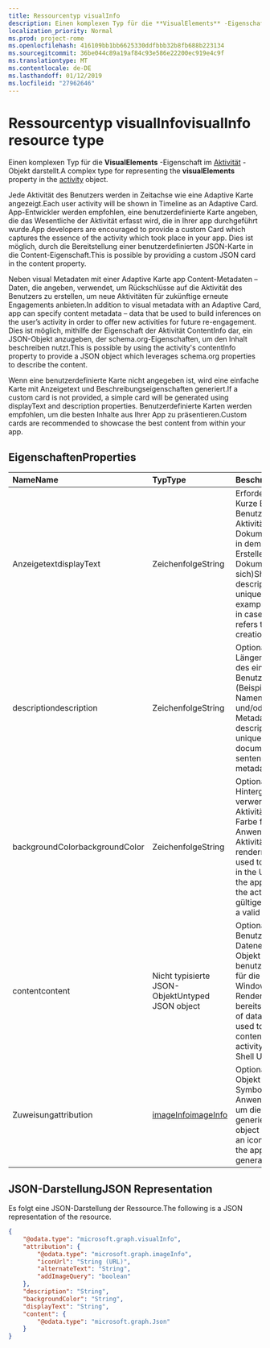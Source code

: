 ```yaml
---
title: Ressourcentyp visualInfo
description: Einen komplexen Typ für die **VisualElements** -Eigenschaft im Aktivitätsobjekt darstellt.
localization_priority: Normal
ms.prod: project-rome
ms.openlocfilehash: 416109bb1bb6625330ddfbbb32b8fb688b223134
ms.sourcegitcommit: 36be044c89a19af84c93e586e22200ec919e4c9f
ms.translationtype: MT
ms.contentlocale: de-DE
ms.lasthandoff: 01/12/2019
ms.locfileid: "27962646"
---
```

# <a name="visualinfo-resource-type"></a><span data-ttu-id="c1939-103">Ressourcentyp visualInfo</span><span class="sxs-lookup"><span data-stu-id="c1939-103">visualInfo resource type</span></span>

<span data-ttu-id="c1939-104">Einen komplexen Typ für die **VisualElements** -Eigenschaft im [Aktivität](../resources/projectrome-activity.md) -Objekt darstellt.</span><span class="sxs-lookup"><span data-stu-id="c1939-104">A complex type for representing the **visualElements** property in the [activity](../resources/projectrome-activity.md) object.</span></span>

<span data-ttu-id="c1939-105">Jede Aktivität des Benutzers werden in Zeitachse wie eine Adaptive Karte angezeigt.</span><span class="sxs-lookup"><span data-stu-id="c1939-105">Each user activity will be shown in Timeline as an Adaptive Card.</span></span> <span data-ttu-id="c1939-106">App-Entwickler werden empfohlen, eine benutzerdefinierte Karte angeben, die das Wesentliche der Aktivität erfasst wird, die in Ihrer app durchgeführt wurde.</span><span class="sxs-lookup"><span data-stu-id="c1939-106">App developers are encouraged to provide a custom Card which captures the essence of the activity which took place in your app.</span></span> <span data-ttu-id="c1939-107">Dies ist möglich, durch die Bereitstellung einer benutzerdefinierten JSON-Karte in die Content-Eigenschaft.</span><span class="sxs-lookup"><span data-stu-id="c1939-107">This is possible by providing a custom JSON card in the content property.</span></span>

<span data-ttu-id="c1939-108">Neben visual Metadaten mit einer Adaptive Karte app Content-Metadaten – Daten, die angeben, verwendet, um Rückschlüsse auf die Aktivität des Benutzers zu erstellen, um neue Aktivitäten für zukünftige erneute Engagements anbieten.</span><span class="sxs-lookup"><span data-stu-id="c1939-108">In addition to visual metadata with an Adaptive Card, app can specify content metadata – data that be used to build inferences on the user’s activity in order to offer new activities for future re-engagement.</span></span> <span data-ttu-id="c1939-109">Dies ist möglich, mithilfe der Eigenschaft der Aktivität ContentInfo dar, ein JSON-Objekt anzugeben, der schema.org-Eigenschaften, um den Inhalt beschreiben nutzt.</span><span class="sxs-lookup"><span data-stu-id="c1939-109">This is possible by using the activity's contentInfo property to provide a JSON object which leverages schema.org properties to describe the content.</span></span>

<span data-ttu-id="c1939-110">Wenn eine benutzerdefinierte Karte nicht angegeben ist, wird eine einfache Karte mit Anzeigetext und Beschreibungseigenschaften generiert.</span><span class="sxs-lookup"><span data-stu-id="c1939-110">If a custom card is not provided, a simple card will be generated using displayText and description properties.</span></span> <span data-ttu-id="c1939-111">Benutzerdefinierte Karten werden empfohlen, um die besten Inhalte aus Ihrer App zu präsentieren.</span><span class="sxs-lookup"><span data-stu-id="c1939-111">Custom cards are recommended to showcase the best content from within your app.</span></span>

## <a name="properties"></a><span data-ttu-id="c1939-112">Eigenschaften</span><span class="sxs-lookup"><span data-stu-id="c1939-112">Properties</span></span>

|<span data-ttu-id="c1939-113">Name</span><span class="sxs-lookup"><span data-stu-id="c1939-113">Name</span></span> | <span data-ttu-id="c1939-114">Typ</span><span class="sxs-lookup"><span data-stu-id="c1939-114">Type</span></span> | <span data-ttu-id="c1939-115">Beschreibung</span><span class="sxs-lookup"><span data-stu-id="c1939-115">Description</span></span>|
|:----|:------|:-----------|
|<span data-ttu-id="c1939-116">Anzeigetext</span><span class="sxs-lookup"><span data-stu-id="c1939-116">displayText</span></span> | <span data-ttu-id="c1939-117">Zeichenfolge</span><span class="sxs-lookup"><span data-stu-id="c1939-117">String</span></span> | <span data-ttu-id="c1939-118">Erforderlich.</span><span class="sxs-lookup"><span data-stu-id="c1939-118">Required.</span></span> <span data-ttu-id="c1939-119">Kurze Beschreibung des Benutzers eindeutige Aktivität (beispielsweise Dokumentname in Fällen, in dem eine Aktivität zum Erstellen eines Dokuments bezieht sich)</span><span class="sxs-lookup"><span data-stu-id="c1939-119">Short text description of the user's unique activity (for example, document name in cases where an activity refers to document creation)</span></span>|
|<span data-ttu-id="c1939-120">description</span><span class="sxs-lookup"><span data-stu-id="c1939-120">description</span></span> | <span data-ttu-id="c1939-121">Zeichenfolge</span><span class="sxs-lookup"><span data-stu-id="c1939-121">String</span></span> | <span data-ttu-id="c1939-122">Optional.</span><span class="sxs-lookup"><span data-stu-id="c1939-122">Optional.</span></span> <span data-ttu-id="c1939-123">Längere Beschreibung des eindeutigen Benutzeraktivität (Beispiel: Dokument-Namen, den ersten Satz und/oder Metadaten)</span><span class="sxs-lookup"><span data-stu-id="c1939-123">Longer text description of the user's unique activity (example: document name, first sentence, and/or metadata)</span></span>|
|<span data-ttu-id="c1939-124">backgroundColor</span><span class="sxs-lookup"><span data-stu-id="c1939-124">backgroundColor</span></span> | <span data-ttu-id="c1939-125">Zeichenfolge</span><span class="sxs-lookup"><span data-stu-id="c1939-125">String</span></span> | <span data-ttu-id="c1939-126">Optional.</span><span class="sxs-lookup"><span data-stu-id="c1939-126">Optional.</span></span> <span data-ttu-id="c1939-127">Hintergrundfarbe verwendet, um die Aktivität in der UI - Marke Farbe für die Anwendungsquelle der Aktivität zu rendern.</span><span class="sxs-lookup"><span data-stu-id="c1939-127">Background color used to render the activity in the UI - brand color for the application source of the activity.</span></span> <span data-ttu-id="c1939-128">Muss eine gültige hex Farbe</span><span class="sxs-lookup"><span data-stu-id="c1939-128">Must be a valid hex color</span></span>|
|<span data-ttu-id="c1939-129">content</span><span class="sxs-lookup"><span data-stu-id="c1939-129">content</span></span> | <span data-ttu-id="c1939-130">Nicht typisierte JSON-Objekt</span><span class="sxs-lookup"><span data-stu-id="c1939-130">Untyped JSON object</span></span> | <span data-ttu-id="c1939-131">Optional.</span><span class="sxs-lookup"><span data-stu-id="c1939-131">Optional.</span></span> <span data-ttu-id="c1939-132">Benutzerdefinierte Datenelement - JSON-Objekt verwendet, um benutzerdefinierte Inhalte für die Aktivität in der Windows-Shell UI Rendern bereitstellen</span><span class="sxs-lookup"><span data-stu-id="c1939-132">Custom piece of data - JSON object used to provide custom content to render the activity in the Windows Shell UI</span></span>|
|<span data-ttu-id="c1939-133">Zuweisung</span><span class="sxs-lookup"><span data-stu-id="c1939-133">attribution</span></span> | [<span data-ttu-id="c1939-134">imageInfo</span><span class="sxs-lookup"><span data-stu-id="c1939-134">imageInfo</span></span>](../resources/projectrome-imageinfo.md) | <span data-ttu-id="c1939-135">Optional.</span><span class="sxs-lookup"><span data-stu-id="c1939-135">Optional.</span></span> <span data-ttu-id="c1939-136">JSON-Objekt verwendet, um ein Symbol darstellen, die die Anwendung verwendet, um die Aktivität generieren darstellt</span><span class="sxs-lookup"><span data-stu-id="c1939-136">JSON object used to represent an icon which represents the application used to generate the activity</span></span>|

## <a name="json-representation"></a><span data-ttu-id="c1939-137">JSON-Darstellung</span><span class="sxs-lookup"><span data-stu-id="c1939-137">JSON Representation</span></span>

<span data-ttu-id="c1939-138">Es folgt eine JSON-Darstellung der Ressource.</span><span class="sxs-lookup"><span data-stu-id="c1939-138">The following is a JSON representation of the resource.</span></span>

<!-- {
  "blockType": "resource",
  "optionalProperties": [
    "attribution",
    "description",
    "backgroundColor",
    "content"
  ],
  "@odata.type": "microsoft.graph.visualInfo"
}-->

```json
{
    "@odata.type": "microsoft.graph.visualInfo",
    "attribution": {
        "@odata.type": "microsoft.graph.imageInfo",
        "iconUrl": "String (URL)",
        "alternateText": "String",
        "addImageQuery": "boolean"
    },
    "description": "String",
    "backgroundColor": "String",
    "displayText": "String",
    "content": {
        "@odata.type": "microsoft.graph.Json"
    }
}
```

<!-- uuid: 8fcb5dbc-d5aa-4681-8e31-b001d5168d79
2017-06-07 14:57:30 UTC -->
<!-- {
  "type": "#page.annotation",
  "description": "visualinfo resource",
  "keywords": "",
  "section": "documentation",
  "tocPath": ""
}-->
